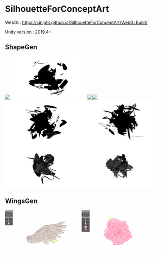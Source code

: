 # SilhouetteForConceptArt

WebGL: https://cinight.github.io/SilhouetteForConceptArt/WebGLBuild/

Unity version : 2019.4+

## ShapeGen

<img src="READMEImages/02.PNG" width="50%"><img src="READMEImages/07.jpg" width="50%">
<img src="READMEImages/03.PNG" width="50%"><img src="READMEImages/04.PNG" width="50%">
<img src="READMEImages/05.jpg" width="50%"><img src="READMEImages/06.jpg" width="50%">
<img src="READMEImages/09.jpg" width="50%"><img src="READMEImages/10.jpg" width="50%">

## WingsGen

<img src="READMEImages/WingsGen_01.gif" width="50%"><img src="READMEImages/WingsGen_02.gif" width="50%">
